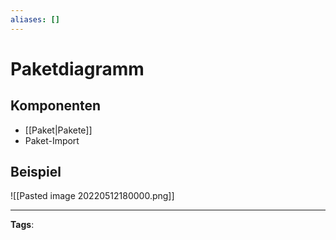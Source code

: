 ```yaml
---
aliases: []
---
```


# Paketdiagramm

## Komponenten

- [[Paket|Pakete]]
- Paket-Import

## Beispiel

![[Pasted image 20220512180000.png]]

---

**Tags**:
